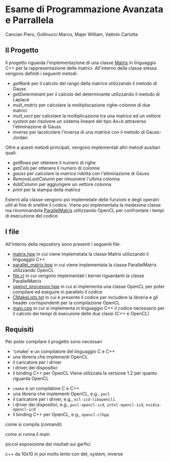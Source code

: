 # Esame di Programmazione Avanzata e Parrallela
Cancian Piero, 
Gollinucci Marco, 
Majer William, 
Vattolo Carlotta

## Il Progetto
Il progetto riguarda l'implementazione di una classe [Matrix](/matrix.hpp) in linguaggio C++ per la rappresentazione delle matrici. All'interno della classe stessa vengono definiti i seguenti metodi:
* *getRank* per il calcolo del rango della matrice utilizzando il metodo di Gauss
* *getDeterminant* per il calcolo del determinante utilizzando il metodo di Laplace
* *mult_matrix* per calcolare la moltiplocazione righe-colonne di due matrici
* *mult_vect* per calcolare la moltiplicazione tra una matrice ed un vettore
* *system* per risolvere un sistema lineare del tipo Ax=b attraverso l'eliminazione di Gauss
* *inverse* per lacolcolare l'inversa di una matrice con il metodo di Gauss-Jordan

Oltre a questi metodi principali, vengono implementati altri metodi ausiliari quali:
* *getRows* per ottenere il numero di righe
* *getCols* per ottenere il numero di colonne
* *gauss* per calcolare la matrice ridotta con l'eliminazione di Gauss
* *RemoveLastColumn* per rimuovere l'ultima colonna
* *AddColumn* per aggiungere un vettore colonna
* *print* per la stampa della matrice

Esterni alla classe vengono poi implemetate delle funzioni e degli operatri utili al fine di snellire il codice.
Viene poi implementata la medesima classe ma rinominandola [ParallelMatrix](/parallel_matrix.hpp) utilizzando OpenCL per confrontare i tempi di esecuzione del codice.

## I file
All'interno della repository sono presenti i seguenti file:
* [matrix.hpp](/matrix.hpp) in cui viene implemetata la classe Matrix utilizzando il linguaggio C++
* [parallel_matrix.hpp](/parallel_matrix.hpp) in cui viene implementata la classe ParallelMatrix utilizzando OpenCL
* [file.cl](/file.cl) in cui vengono implementati i kernel riguardanti la classe ParallelMatrix
* [opencl_processor.hpp](/opencl_processor.hpp) in cui si implementa una classe OpenCL per poter compilare ed eseguire in parallelo il codice
* [CMakeLists.txt](/CMakeLists.txt) in cui è presente il codice per includere la libreria e gli header corrispondenti per la compilazione OpenCL
* [main.cpp](/main.cpp) in cui si implementa in linguaggio C++ il codice necessario per il calcolo dei tempi di esecuione delle due classi (C++ e OpenCL)

## Requisiti
Per poter compilare il progetto sono necessari
* 'cmake' e un compilatore del linguaggio C e C++
*  una libreria che implementi OpenCL
*  il caricatore per i driver
*  i driver dei dispositivi
*  il binding C++ per OpenCL
Viene utilizzata la versione 1.2 per quanto riguarda OpenCL

- `cmake` e un compilatore C e C++
- una libreria che implementi OpenCL, e.g., `pocl`
- il caricatore per i driver, e.g., `ocl-icd-libopencl1`
- i driver dei dispositivi, e.g., `pocl-opencl-icd`, `intel-opencl-icd`, `nvidia-opencl-icd`
- il binding C++ per OpenCL, e.g., `opencl-clhpp`

come si compila (comandi)

come si runna il main

piccol esposizione dei risultati sui garfici

c++ da 10x10 in poi molto lento con det, system, inverse
